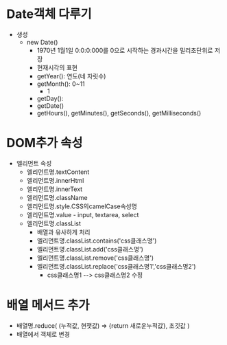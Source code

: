# Date객체 다루기
- 생성
  - new Date()
    - 1970년 1월1일 0:0:0:000를 0으로 시작하는 경과시간을 밀리초단위로 저장
    - 현재시각의 표현
    - getYear(): 연도(네 자릿수)
    - getMonth(): 0~11
      - 1
    - getDay():
    - getDate()
    - getHours(), getMinutes(), getSeconds(), getMilliseconds()

# DOM추가 속성
- 엘리먼트 속성
  - 엘리먼트명.textContent
  - 엘리먼트명.innerHtml
  - 엘리먼트명.innerText
  - 엘리먼트명.className
  - 엘리먼트명.style.CSS의camelCase속성명
  - 엘리먼트명.value - input, textarea, select
  - 엘리먼트명.classList
    - 배열과 유사하게 처리
    - 엘리먼트명.classList.contains('css클래스명')
    - 엘리먼트명.classList.add('css클래스명')
    - 엘리먼트명.classList.remove('css클래스명')
    - 엘리먼트명.classList.replace('css클래스명1','css클래스명2') 
      - css클래스명1 --> css클래스명2 수정

# 배열 메서드 추가
- 배열명.reduce(
    (누적값, 현잿값) => {return 새로운누적값},
    초깃값
  )
- 배열에서 객체로 변경

